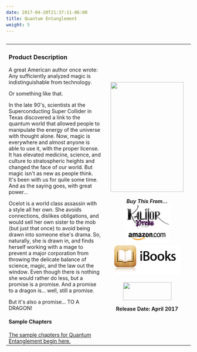 ```yaml
---
date: 2017-04-20T21:37:11-06:00
title: Quantum Entanglement
weight: 5
---
```

<table width="100%" align="left">
<tbody>
<tr>
<td align="left">
<h3>Product Description</h3>
<div>
A great American author once wrote: Any sufficiently analyzed magic is indistinguishable from technology.

Or something like that.

In the late 90's, scientists at the Superconducting Super Collider in Texas discovered a link to the quantum world that allowed people to manipulate the energy of the universe with thought alone. Now, magic is everywhere and almost anyone is able to use it, with the proper license. It has elevated medicine, science, and culture to stratospheric heights and changed the face of our world. But magic isn't as new as people think. It's been with us for quite some time. And as the saying goes, with great power&hellip;

Ocelot is a world class assassin with a style all her own. She avoids connections, dislikes obligations, and would sell her own sister to the mob (but just that once) to avoid being drawn into someone else's drama. So, naturally, she is drawn in, and finds herself working with a mage to prevent a major corporation from throwing the delicate balance of science, magic, and the law out the window. Even though there is nothing she would rather do less, but a promise is a promise. And a promise to a dragon is... well, still a promise.

But it's also a promise... TO A DRAGON!

</div>
<h4>Sample Chapters</h4>
<a title="Chapter 1" href="./quantum-entanglement-prelude">The sample chapters for Quantum Entanglement&nbsp;begin here.</a></td>
<td align="center" width="225">
<p style="text-align: center;"><img class="size-medium aligncenter" src="/images/Quantum-Entanglement-eBook-cover.png" alt="" width="199" height="300" /></a>

<div><strong><em>Buy This From&hellip;</em></strong></div>
<div style="padding-bottom: 6px;"><a href="http://www.lulu.com/spotlight/paullell" target="_blank" rel="noopener noreferrer"><img src="/images/Kalijor_Press.png" alt="Buy From Us" border="0" /></a> <a href="https://read.amazon.com/kp/embed?asin=B06ZYKQ5DL&preview=newtab&linkCode=kpe&ref_=cm_sw_r_kb_dp_Q1TxzbNN1M56Q" target="_blank" rel="noopener noreferrer"><img src="/images/ShopAmazon.png" alt="Buy From Amazon" border="0" /></a></div>
<div style="padding-bottom: 6px;"><a title="Get it on iBooks" href="https://itunes.apple.com/us/book/quantum-entanglement/id1252156917?mt=11" target="_blank" rel="noopener noreferrer"><img src="/images/iBooks.png" alt="" /></a></div>
<div style="padding-bottom: 6px;"><a title="Get it on Nook" href="https://www.barnesandnoble.com/w/quantum-entanglement-paul-lell/1126633244?ean=2940158556487" target="_blank" rel="noopener noreferrer"><img style="display: none !important;" src="http://ad.linksynergy.com/fs-bin/show?id=tBNt4D9O81A&amp;bids=229293.144&amp;subid=0&amp;type=4&amp;gridnum=6" alt="BarnesandNoble.com Logo - 120x60" border="0" /></a></div>
<div style="padding-bottom: 6px;"></div>
<a href="https://www.kobo.com/us/en/ebook/quantum-entanglement-3" target="_blank" rel="noopener noreferrer"><img class="aligncenter size-full wp-image-874" title="Kobo" src="https://www.kalijor.com/wp-content/uploads/2012/04/Kobo.gif" alt="" width="132" height="49" /></a>

<div style="padding-bottom: 6px;"></div>
<div style="padding-bottom: 6px;"></div>
<strong>Release Date: April 2017</strong></td>
</tr>
</tbody>
</table>
